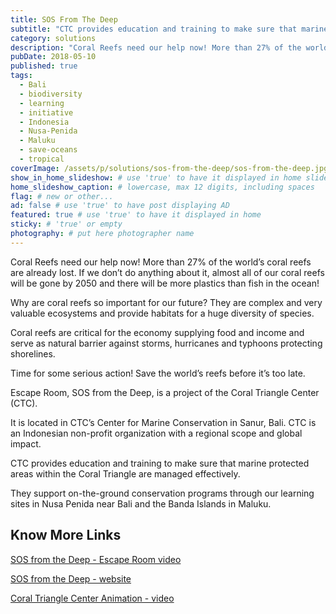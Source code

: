 ```yaml
---
title: SOS From The Deep
subtitle: "CTC provides education and training to make sure that marine protected areas!"
category: solutions
description: "Coral Reefs need our help now! More than 27% of the world’s coral reefs are already lost. If we don’t do anything about it, almost all of our coral reefs..."
pubDate: 2018-05-10
published: true
tags:
  - Bali
  - biodiversity
  - learning
  - initiative
  - Indonesia
  - Nusa-Penida
  - Maluku
  - save-oceans
  - tropical
coverImage: /assets/p/solutions/sos-from-the-deep/sos-from-the-deep.jpg
show_in_home_slideshow: # use 'true' to have it displayed in home slideshow
home_slideshow_caption: # lowercase, max 12 digits, including spaces
flag: # new or other...
ad: false # use 'true' to have post displaying AD
featured: true # use 'true' to have it displayed in home
sticky: # 'true' or empty
photography: # put here photographer name
---
```


Coral Reefs need our help now! More than 27% of the world’s coral reefs are already lost. If we don’t do anything about it, almost all of our coral reefs will be gone by 2050 and there will be more plastics than fish in the ocean!

Why are coral reefs so important for our future? They are complex and very valuable ecosystems and provide habitats for a huge diversity of species.

Coral reefs are critical for the economy supplying food and income and serve as natural barrier against storms, hurricanes and typhoons protecting shorelines.

Time for some serious action! Save the world’s reefs before it’s too late.

Escape Room, SOS from the Deep, is a project of the Coral Triangle Center (CTC).

It is located in CTC’s Center for Marine Conservation in Sanur, Bali. CTC is an Indonesian non-profit organization with a regional scope and global impact.

CTC provides education and training to make sure that marine protected areas within the Coral Triangle are managed effectively.

They support on-the-ground conservation programs through our learning sites in Nusa Penida near Bali and the Banda Islands in Maluku.

## Know More Links

[SOS from the Deep - Escape Room video](https://youtu.be/slcggQ7wvks)

[SOS from the Deep - website](http://sosfromthedeep.com/)

[Coral Triangle Center Animation - video](https://youtu.be/PUYQBgx_SQQ)
